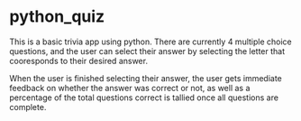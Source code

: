 # python_quiz
This is a basic trivia app using python. There are currently 4 multiple choice questions, and the user can select their answer by selecting the letter that cooresponds to their desired answer. 

When the user is finished selecting their answer, the user gets immediate feedback on whether the answer was correct or not, as well as a percentage of the total questions correct is tallied once all questions are complete. 
